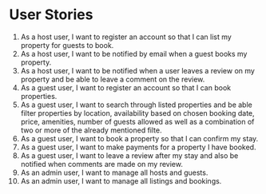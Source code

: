 # User Stories

1. As a host user, I want to register an account so that I can list my property for guests to book.
2. As a host user, I want to be notified by email when a guest books my property.
3. As a host user, I want to be notified when a user leaves a review on my property and be able to leave a comment on the review.
4. As a guest user, I want to register an account so that I can book properties.
5. As a guest user, I want to search through listed properties and be able filter properties by location, availability based on chosen booking date, price, amenities, number of guests allowed as well as a combination of two or more of the already mentioned filte.
6. As a guest user, I want to book a property so that I can confirm my stay.
7. As a guest user, I want to make payments for a property I have booked.
8. As a guest user, I want to leave a review after my stay and also be notified when comments are made on my review.
9. As an admin user, I want to manage all hosts and guests.
10. As an admin user, I want to manage all listings and bookings.